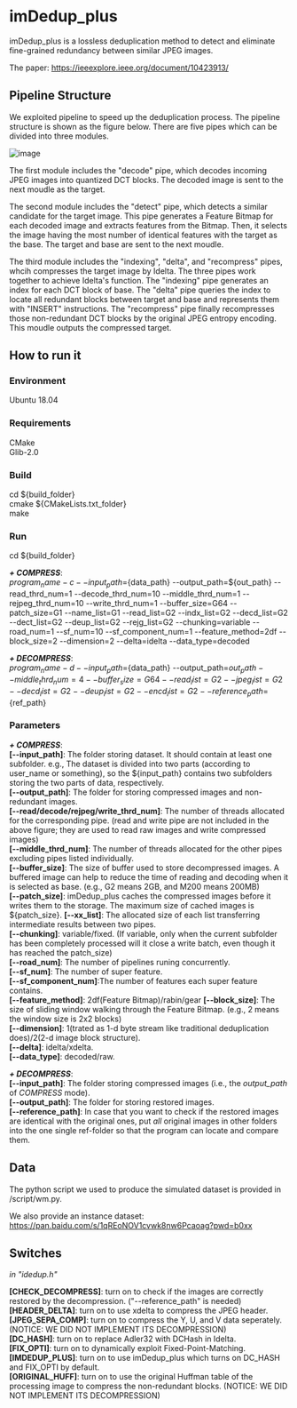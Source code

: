 # imDedup_plus

imDedup_plus is a lossless deduplication method to detect and eliminate fine-grained redundancy between similar JPEG images.  

The paper: https://ieeexplore.ieee.org/document/10423913/

## Pipeline Structure

We exploited pipeline to speed up the deduplication process. The pipeline structure is shown as the figure below. There are five pipes which can be divided into three modules.

![image](https://github.com/DDDCai/imDedup_plus/assets/29863262/b4a1fc3d-2487-425e-a961-e622123517e8)

The first module includes the "decode" pipe, which decodes incoming JPEG images into quantized DCT blocks. The decoded image is sent to the next moudle as the target.

The second module includes the "detect" pipe, which detects a similar candidate for the target image. This pipe generates a Feature Bitmap for each decoded image and extracts features from the Bitmap. Then, it selects the image having the most number of identical features with the target as the base. The target and base are sent to the next moudle.

The third module includes the "indexing", "delta", and "recompress" pipes, whcih compresses the target image by Idelta.
The three pipes work together to achieve Idelta's function.
The "indexing" pipe generates an index for each DCT block of base.
The "delta" pipe queries the index to locate all redundant blocks between target and base and represents them with "INSERT" instructions.
The "recompress" pipe finally recompresses those non-redundant DCT blocks by the original JPEG entropy encoding.
This moudle outputs the compressed target.

## How to run it

### Environment

Ubuntu 18.04

### Requirements

CMake  
Glib-2.0

### Build

cd ${build_folder}  
cmake ${CMakeLists.txt_folder}  
make

### Run

cd ${build_folder}

__*+ COMPRESS*__:  
${program_name} -c --input_path=${data_path} --output_path=${out_path} --read_thrd_num=1 --decode_thrd_num=10 --middle_thrd_num=1 --rejpeg_thrd_num=10 --write_thrd_num=1 --buffer_size=G64 --patch_size=G1 --name_list=G1 --read_list=G2 --indx_list=G2 --decd_list=G2 --dect_list=G2 --deup_list=G2 --rejg_list=G2 --chunking=variable --road_num=1 --sf_num=10 --sf_component_num=1 --feature_method=2df --block_size=2 --dimension=2 --delta=idelta --data_type=decoded

__*+ DECOMPRESS*__:  
${program_name} -d --input_path=${data_path} --output_path=${out_path} --middle_thrd_num=4 --buffer_size=G64 --read_list=G2 --jpeg_list=G2 --decd_list=G2 --deup_list=G2 --encd_list=G2 --reference_path=${ref_path}

### Parameters

__*+ COMPRESS*__:  
__[--input_path]__:      The folder storing dataset. It should contain at least one subfolder. e.g., The dataset is divided into two parts (according to user_name or something), so the ${input_path} contains two subfolders storing the two parts of data, respectively.  
__[--output_path]__:     The folder for storing compressed images and non-redundant images.  
__[--read/decode/rejpeg/write_thrd_num]__:  The number of threads allocated for the corresponding pipe. (read and write pipe are not included in the above figure; they are used to read raw images and write compressed images)  
__[--middle_thrd_num]__: The number of threads allocated for the other pipes excluding pipes listed individually.  
__[--buffer_size]__:     The size of buffer used to store decompressed images. A buffered image can help to reduce the time of reading and decoding when it is selected as base. (e.g., G2 means 2GB, and M200 means 200MB)  
__[--patch_size]__:      imDedup_plus caches the compressed images before it writes them to the storage. The maximum size of cached images is ${patch_size}.
__[--xx_list]__:         The allocated size of each list transferring intermediate results between two pipes.  
__[--chunking]__:        variable/fixed. (If variable, only when the current subfolder has been completely processed will it close a write batch, even though it has reached the patch_size)  
__[--road_num]__:        The number of pipelines runing concurrently.  
__[--sf_num]__:          The number of super feature.  
__[--sf_component_num]__:The number of features each super feature contains.  
__[--feature_method]__:  2df(Feature Bitmap)/rabin/gear
__[--block_size]__:      The size of sliding window walking through the Feature Bitmap. (e.g., 2 means the window size is 2x2 blocks)  
__[--dimension]__:       1(trated as 1-d byte stream like traditional deduplication does)/2(2-d image block structure).  
__[--delta]__:           idelta/xdelta.  
__[--data_type]__:       decoded/raw.  

__*+ DECOMPRESS*__:  
__[--input_path]__:      The folder storing compressed images (i.e., the *output_path* of *COMPRESS* mode).  
__[--output_path]__:     The folder for storing restored images.  
__[--reference_path]__:  In case that you want to check if the restored images are identical with the original ones, put *all* original images in other folders into the one single ref-folder so that the program can locate and compare them.  

## Data

The python script we used to produce the simulated dataset is provided in /script/wm.py.

We also provide an instance dataset: https://pan.baidu.com/s/1qREoNOV1cvwk8nw6Pcaoag?pwd=b0xx

## Switches

*in "idedup.h"*  


__[CHECK_DECOMPRESS]__:  turn on to check if the images are correctly restored by the decompression. ("--reference_path" is needed)  
__[HEADER_DELTA]__:      turn on to use xdelta to compress the JPEG header.  
__[JPEG_SEPA_COMP]__:    turn on to compress the Y, U, and V data seperately. (NOTICE: WE DID NOT IMPLEMENT ITS DECOMPRESSION)  
__[DC_HASH]__:           turn on to replace Adler32 with DCHash in Idelta.  
__[FIX_OPTI]__:          turn on to dynamically exploit Fixed-Point-Matching.  
__[IMDEDUP_PLUS]__:      turn on to use imDedup_plus which turns on DC_HASH and FIX_OPTI by default.  
__[ORIGINAL_HUFF]__:     turn on to use the original Huffman table of the processing image to compress the non-redundant blocks. (NOTICE: WE DID NOT IMPLEMENT ITS DECOMPRESSION)  
